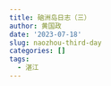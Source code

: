 ```yaml
---
title: 硇洲岛日志（三）
author: 黄国政
date: '2023-07-18'
slug: naozhou-third-day
categories: []
tags:
  - 湛江
---
```


<!--more-->

